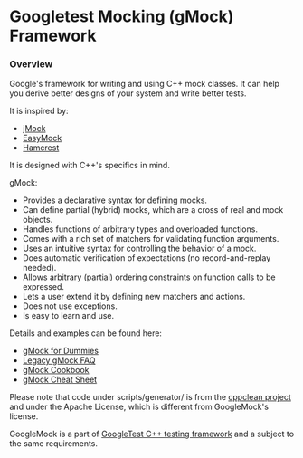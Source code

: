 # Googletest Mocking (gMock) Framework

### Overview

Google's framework for writing and using C++ mock classes. It can help you
derive better designs of your system and write better tests.

It is inspired by:

* [jMock](http://www.jmock.org/)
* [EasyMock](http://www.easymock.org/)
* [Hamcrest](http://code.google.com/p/hamcrest/)

It is designed with C++'s specifics in mind.

gMock:

- Provides a declarative syntax for defining mocks.
- Can define partial (hybrid) mocks, which are a cross of real and mock
  objects.
- Handles functions of arbitrary types and overloaded functions.
- Comes with a rich set of matchers for validating function arguments.
- Uses an intuitive syntax for controlling the behavior of a mock.
- Does automatic verification of expectations (no record-and-replay needed).
- Allows arbitrary (partial) ordering constraints on function calls to be
  expressed.
- Lets a user extend it by defining new matchers and actions.
- Does not use exceptions.
- Is easy to learn and use.

Details and examples can be found here:

* [gMock for Dummies](../docs/gmock_for_dummies.md)
* [Legacy gMock FAQ](../docs/gmock_faq.md)
* [gMock Cookbook](../docs/gmock_cook_book.md)
* [gMock Cheat Sheet](../docs/gmock_cheat_sheet.md)

Please note that code under scripts/generator/ is from the
[cppclean project](http://code.google.com/p/cppclean/) and under the Apache
License, which is different from GoogleMock's license.

GoogleMock is a part of
[GoogleTest C++ testing framework](http://github.com/google/googletest/) and a
subject to the same requirements.
